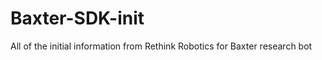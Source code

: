 Baxter-SDK-init
===============

All of the initial information from Rethink Robotics for Baxter research bot
